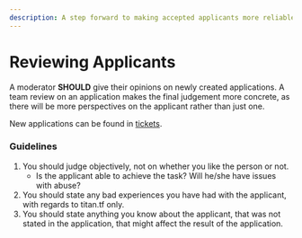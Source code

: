 ```yaml
---
description: A step forward to making accepted applicants more reliable.
---
```


# Reviewing Applicants

A moderator **SHOULD** give their opinions on newly created applications. A team review on an application makes the final judgement more concrete, as there will be more perspectives on the applicant rather than just one.

New applications can be found in [tickets](https://titan.tf/tickets).

### Guidelines

1. You should judge objectively, not on whether you like the person or not.
   * Is the applicant able to achieve the task? Will he/she have issues with abuse? 
2. You should state any bad experiences you have had with the applicant, with regards to titan.tf only. 
3. You should state anything you know about the applicant, that was not stated in the application, that might affect the result of the application.

